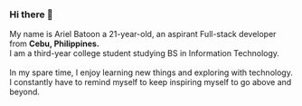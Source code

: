 ### Hi there 👋

<!--
**arielbatoon09/arielbatoon09** is a ✨ _special_ ✨ repository because its `README.md` (this file) appears on your GitHub profile. -->

My name is Ariel Batoon a 21-year-old, an aspirant Full-stack developer from <strong>Cebu, Philippines.</strong>
<br>I am a third-year college student studying BS in Information Technology.
<br><br>In my spare time, I enjoy learning new things and exploring with technology. I constantly have to remind myself to keep inspiring myself to go above and beyond.
